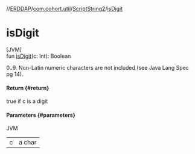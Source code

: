 //[ERDDAP](../../../index.md)/[com.cohort.util](../index.md)/[ScriptString2](index.md)/[isDigit](is-digit.md)

# isDigit

[JVM]\
fun [isDigit](is-digit.md)(c: Int): Boolean

0..9. Non-Latin numeric characters are not included (see Java Lang Spec pg 14).

#### Return {#return}

true if c is a digit

#### Parameters {#parameters}

JVM

| | |
|---|---|
| c | a char |